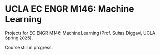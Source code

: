 # UCLA EC ENGR M146: Machine Learning

Projects for EC ENGR M146: Machine Learning (Prof. Suhas Diggavi, UCLA Spring 2025).

Course still in progress.